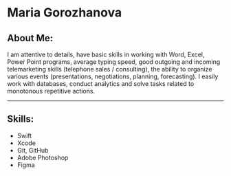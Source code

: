 # Maria Gorozhanova

## About Me:

I am attentive to details, have basic skills in working with Word, Excel, Power Point programs, average typing speed, good outgoing and incoming telemarketing skills (telephone sales / consulting), the ability to organize various events (presentations, negotiations, planning, forecasting). I easily work with databases, conduct analytics and solve tasks related to monotonous repetitive actions.

***

## Skills:
* Swift
* Xcode
* Git, GitHub
* Adobe Photoshop
* Figma
